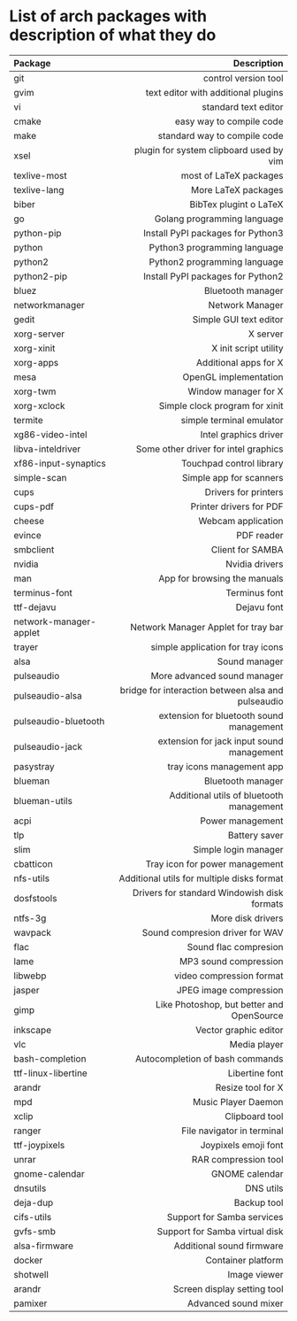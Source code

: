 # List of arch packages with description of what they do

| Package | Description |
|:--------| ----------: |
| git | control version tool |
| gvim | text editor with additional plugins |
| vi | standard text editor |
| cmake | easy way to compile code |
| make | standard way to compile code |
| xsel | plugin for system clipboard used by vim |
| texlive-most | most of LaTeX packages |
| texlive-lang | More LaTeX packages |
| biber | BibTex plugint o LaTeX |
| go | Golang programming language |
| python-pip | Install PyPI packages for Python3 |
| python | Python3 programming language |
| python2 | Python2 programming language |
| python2-pip | Install PyPI packages for Python2 |
| bluez | Bluetooth manager |
| networkmanager | Network Manager |
| gedit | Simple GUI text editor |
| xorg-server | X server |
| xorg-xinit | X init script utility |
| xorg-apps | Additional apps for X |
| mesa | OpenGL implementation |
| xorg-twm | Window manager for X |
| xorg-xclock | Simple clock program for xinit |
| termite | simple terminal emulator |
| xg86-video-intel | Intel graphics driver |
| libva-inteldriver | Some other driver for intel graphics |
| xf86-input-synaptics | Touchpad control library |
| simple-scan | Simple app for scanners |
| cups | Drivers for printers |
| cups-pdf | Printer drivers for PDF |
| cheese | Webcam application |
| evince | PDF reader |
| smbclient | Client for SAMBA |
| nvidia | Nvidia drivers |
| man | App for browsing the manuals |
| terminus-font | Terminus font |
| ttf-dejavu | Dejavu font |
| network-manager-applet | Network Manager Applet for tray bar |
| trayer | simple application for tray icons |
| alsa | Sound manager |
| pulseaudio | More advanced sound manager |
| pulseaudio-alsa | bridge for interaction between alsa and pulseaudio |
| pulseaudio-bluetooth | extension for bluetooth sound management |
| pulseaudio-jack | extension for jack input sound management |
| pasystray | tray icons management app |
| blueman | Bluetooth manager |
| blueman-utils | Additional utils of bluetooth management |
| acpi | Power management |
| tlp | Battery saver |
| slim | Simple login manager |
| cbatticon | Tray icon for power management |
| nfs-utils | Additional utils for multiple disks format |
| dosfstools | Drivers for standard Windowish disk formats |
| ntfs-3g | More disk drivers |
| wavpack | Sound compresion driver for WAV |
| flac | Sound flac compresion |
| lame | MP3 sound compression |
| libwebp | video compression format |
| jasper | JPEG image compression |
| gimp | Like Photoshop, but better and OpenSource |
| inkscape | Vector graphic editor |
| vlc | Media player |
| bash-completion | Autocompletion of bash commands |
| ttf-linux-libertine | Libertine font |
| arandr | Resize tool for X |
| mpd | Music Player Daemon |
| xclip | Clipboard tool |
| ranger | File navigator in terminal |
| ttf-joypixels | Joypixels emoji font |
| unrar | RAR compression tool |
| gnome-calendar | GNOME calendar |
| dnsutils | DNS utils |
| deja-dup | Backup tool |
| cifs-utils | Support for Samba services |
| gvfs-smb | Support for Samba virtual disk |
| alsa-firmware | Additional sound firmware |
| docker | Container platform |
| shotwell | Image viewer |
| arandr | Screen display setting tool |
| pamixer | Advanced sound mixer |
